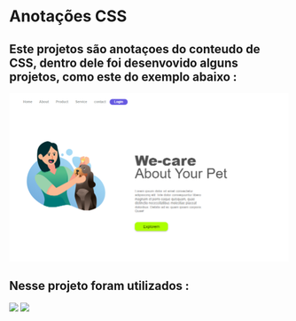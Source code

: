 <h1>Anotações CSS</h1>
<h2>Este projetos são anotaçoes do conteudo de CSS, dentro dele foi desenvovido alguns projetos, como este do exemplo abaixo :</h2>
<img src="https://github.com/Kauannevesbatista/CSS/blob/main/git/img/Desktop%20Screenshot%202024.04.19%20-%2000.10.41.69.png?raw=true">
<h2> Nesse projeto foram utilizados :</h2>
<img src= "https://img.shields.io/badge/HTML5-E34F26?style=for-the-badge&logo=html5&logoColor=white" > 
<img src= "https://img.shields.io/badge/CSS-239120?&style=for-the-badge&logo=css3&logoColor=white">

